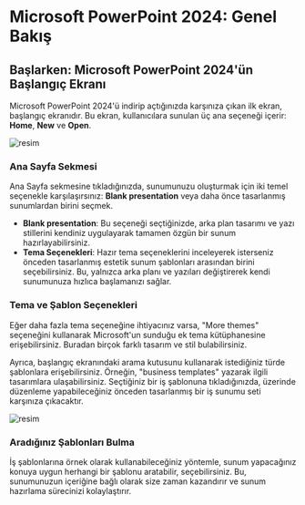 # Microsoft PowerPoint 2024: Genel Bakış

## Başlarken: Microsoft PowerPoint 2024'ün Başlangıç Ekranı

Microsoft PowerPoint 2024'ü indirip açtığınızda karşınıza çıkan ilk ekran, başlangıç ekranıdır. 
Bu ekran, kullanıcılara sunulan üç ana seçeneği içerir: **Home**, **New** ve **Open**.

![resim](https://i.ibb.co/mHhwKW6/1-Ana-Men-jpg.png)

### Ana Sayfa Sekmesi

Ana Sayfa sekmesine tıkladığınızda, sunumunuzu oluşturmak için iki temel seçenekle karşılaşırsınız: **Blank presentation** veya daha önce tasarlanmış sunumlardan birini seçmek. 

- **Blank presentation**: Bu seçeneği seçtiğinizde, arka plan tasarımı ve yazı stillerini kendiniz uygulayarak tamamen özgün bir sunum hazırlayabilirsiniz.
- **Tema Seçenekleri**: Hazır tema seçeneklerini inceleyerek isterseniz önceden tasarlanmış estetik sunum şablonları arasından birini seçebilirsiniz. Bu, yalnızca arka planı ve yazıları değiştirerek kendi sunumunuza hızlıca başlamanızı sağlar.

### Tema ve Şablon Seçenekleri

Eğer daha fazla tema seçeneğine ihtiyacınız varsa, "More themes" seçeneğini kullanarak Microsoft'un sunduğu ek tema kütüphanesine erişebilirsiniz. 
Buradan birçok farklı tasarım ve stil bulabilirsiniz.

Ayrıca, başlangıç ekranındaki arama kutusunu kullanarak istediğiniz türde şablonlara erişebilirsiniz. 
Örneğin, "business templates" yazarak ilgili tasarımlara ulaşabilirsiniz. Seçtiğiniz bir iş şablonuna tıkladığınızda, üzerinde düzenleme yapabileceğiniz önceden tasarlanmış bir iş sunumu seti karşınıza çıkacaktır.

![resim](https://i.ibb.co/2WTjw36/2-ablon-Arama.png)

### Aradığınız Şablonları Bulma

İş şablonlarına örnek olarak kullanabileceğiniz yöntemle, sunum yapacağınız konuya uygun herhangi bir şablonu aratabilir, seçebilirsiniz. 
Bu, sunumunuzun içeriğine bağlı olarak size zaman kazandırır ve sunum hazırlama sürecinizi kolaylaştırır.
